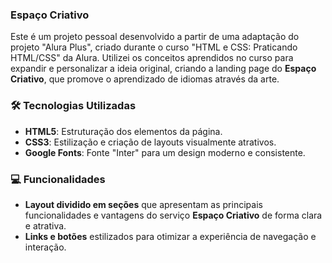 ### Espaço Criativo

Este é um projeto pessoal desenvolvido a partir de uma adaptação do projeto "Alura Plus", criado durante o curso "HTML e CSS: Praticando HTML/CSS" da Alura. Utilizei os conceitos aprendidos no curso para expandir e personalizar a ideia original, criando a landing page do **Espaço Criativo**, que promove o aprendizado de idiomas através da arte.

### 🛠️ Tecnologias Utilizadas
- **HTML5**: Estruturação dos elementos da página.
- **CSS3**: Estilização e criação de layouts visualmente atrativos.
- **Google Fonts**: Fonte "Inter" para um design moderno e consistente.

### 💻 Funcionalidades
- **Layout dividido em seções** que apresentam as principais funcionalidades e vantagens do serviço **Espaço Criativo** de forma clara e atrativa.
- **Links e botões** estilizados para otimizar a experiência de navegação e interação.

